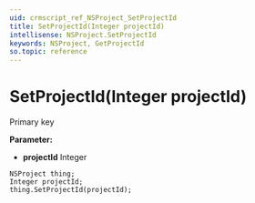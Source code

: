 ```yaml
---
uid: crmscript_ref_NSProject_SetProjectId
title: SetProjectId(Integer projectId)
intellisense: NSProject.SetProjectId
keywords: NSProject, GetProjectId
so.topic: reference
---
```


# SetProjectId(Integer projectId)

Primary key

**Parameter:** 
* **projectId** Integer

```crmscript
NSProject thing;
Integer projectId;
thing.SetProjectId(projectId);
```

